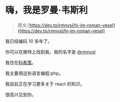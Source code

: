 # 嗨，我是罗曼·韦斯利

> 原文:[https://dev.to/rmnvsl/hi-im-roman-vesel](https://dev.to/rmnvsl/hi-im-roman-vesel)

我已经编码 10 多年了。

你可以在推特上找到我，我的名字是 [@rmnvsl](https://twitter.com/rmnvsl)

我住在[科希策](https://en.wikipedia.org/wiki/Ko%C3%85%C2%A1ice)。

我主要用这些语言编程:php。

我目前正在学习更多关于 react 的知识。

很高兴见到你。